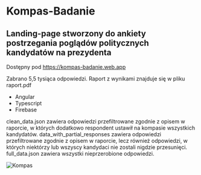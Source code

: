 # Kompas-Badanie

## Landing-page stworzony do ankiety postrzegania poglądów politycznych kandydatów na prezydenta

Dostępny pod https://kompas-badanie.web.app 

Zabrano 5,5 tysiąca odpowiedzi. Raport z wynikami znajduje się w pliku raport.pdf


* Angular
* Typescript
* Firebase

clean_data.json zawiera odpowiedzi przefiltrowane zgodnie z opisem w raporcie, w których dodatkowo respondent ustawił na kompasie wszystkich kandydatów.
data_with_partial_responses zawiera odpowiedzi przefiltrowane zgodnie z opisem w raporcie, lecz również odpowiedzi, w których niektórzy lub wszyscy kandydaci nie zostali nigdzie przesunięci.
full_data.json zawiera wszystki nieprzerobione odpowiedzi.

![Kompas](https://kompas-badanie.web.app/assets/kompas.png)
